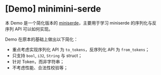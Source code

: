 # \[Demo\] minimini-serde

本 Demo 是一个简化版本的 [miniserde](https://github.com/dtolnay/miniserde)，主要用于学习 miniserde 的序列化与反序列 API 可以如何实现。

Demo 在原本的基础上做出以下简化：

- 重点考虑实现序列化 API 为 `to_tokens`，反序列化 API 为 `from_tokens`；
- 只支持 `bool`, `i32`, `String` 与 struct；
- 针对 Token，而非字符串；
- 不考虑性能、合法性校验等；
